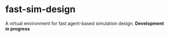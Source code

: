 # fast-sim-design

A virtual environment for fast agent-based simulation design. **Development in progress**
